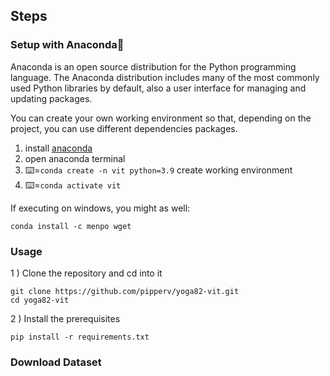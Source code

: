 ## Steps

### Setup with Anaconda🐍

Anaconda is an open source distribution for the Python programming language. The Anaconda distribution includes many of the most commonly used Python libraries by default, also a user interface for managing and updating packages.

You can create your own working environment so that, depending on the project, you can use different dependencies packages.

1. install [anaconda](https://www.anaconda.com/)
1. open anaconda terminal
1. ⌨️=``conda create -n vit python=3.9`` create working environment
1. ⌨️=``conda activate vit``


If executing on windows, you might as well:

    conda install -c menpo wget

### Usage

1 ) Clone the repository and cd into it

```
git clone https://github.com/pipperv/yoga82-vit.git
cd yoga82-vit
```

2 ) Install the prerequisites

```
pip install -r requirements.txt
```

### Download Dataset